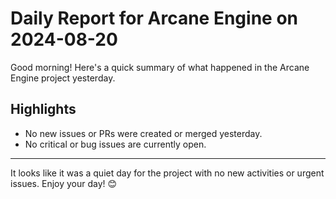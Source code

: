 # Daily Report for Arcane Engine on 2024-08-20

Good morning! Here's a quick summary of what happened in the Arcane Engine project yesterday.

## Highlights
- No new issues or PRs were created or merged yesterday.
- No critical or bug issues are currently open.

---

It looks like it was a quiet day for the project with no new activities or urgent issues. Enjoy your day! 😊